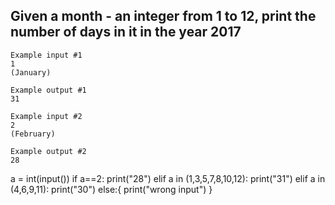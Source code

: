 ## Given a month - an integer from 1 to 12, print the number of days in it in the year 2017

```
Example input #1
1
(January)

Example output #1
31

Example input #2
2
(February)

Example output #2
28
```
a = int(input())
if a==2:
  print("28")
elif a in (1,3,5,7,8,10,12):
    print("31")
elif a in (4,6,9,11):
    print("30")
else:{
     print("wrong input")
     }

    
